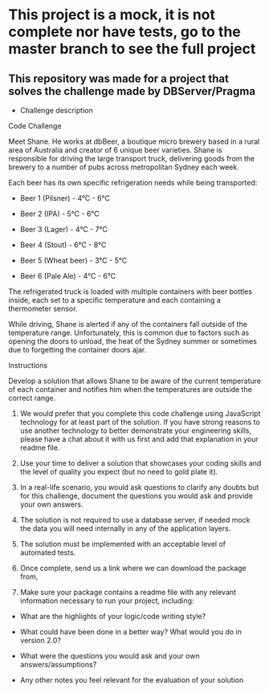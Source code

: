 # This project is a mock, it is not complete nor have tests, go to the master branch to see the full project

## This repository was made for a project that solves the challenge made by DBServer/Pragma

- Challenge description 

Code Challenge

Meet Shane. He works at dbBeer, a boutique micro brewery based in a rural area of Australia and creator of 6 unique beer varieties. Shane is responsible for driving the large transport truck, delivering goods from the brewery to a number of pubs across metropolitan Sydney each week.

Each beer has its own specific refrigeration needs while being transported:

- Beer 1 (Pilsner) - 4°C - 6°C

- Beer 2 (IPA) - 5°C - 6°C

- Beer 3 (Lager) - 4°C - 7°C

- Beer 4 (Stout) - 6°C - 8°C

- Beer 5 (Wheat beer) - 3°C - 5°C

- Beer 6 (Pale Ale) - 4°C - 6°C

The refrigerated truck is loaded with multiple containers with beer bottles inside, each set to a specific temperature and each containing a thermometer sensor.

While driving, Shane is alerted if any of the containers fall outside of the temperature range. Unfortunately, this is common due to factors such as opening the doors to unload, the heat of the Sydney summer or sometimes due to forgetting the container doors ajar.

Instructions

Develop a solution that allows Shane to be aware of the current temperature of each container and notifies him when the temperatures are outside the correct range.

1. We would prefer that you complete this code challenge using JavaScript technology for at least part of the solution. If you have strong reasons to use another technology to better demonstrate your engineering skills, please have a chat about it with us first and add that explanation in your readme file.

2. Use your time to deliver a solution that showcases your coding skills and the level of quality you expect (but no need to gold plate it).

3. In a real-life scenario, you would ask questions to clarify any doubts but for this challenge, document the questions you would ask and provide your own answers.

4. The solution is not required to use a database server, if needed mock the data you will need internally in any of the application layers.

5. The solution must be implemented with an acceptable level of automated tests.

6. Once complete, send us a link where we can download the package from,

7. Make sure your package contains a readme file with any relevant information necessary to run your project, including:

- What are the highlights of your logic/code writing style?

- What could have been done in a better way? What would you do in version 2.0?

- What were the questions you would ask and your own answers/assumptions?

- Any other notes you feel relevant for the evaluation of your solution
